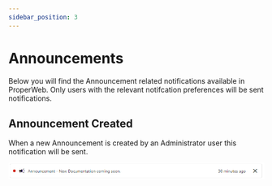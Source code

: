 ```yaml
---
sidebar_position: 3
---
```


# Announcements
Below you will find the Announcement related notifications available in ProperWeb. Only users with the relevant notifcation preferences will be sent notifications.

## Announcement Created
When a new Announcement is created by an Administrator user this notification will be sent.

![Announcement Created Notification](../../static/img/pages/notifications/announcements/pw_notifications_announcement_created.png)
